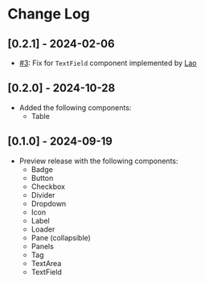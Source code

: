 # Change Log

## [0.2.1] - 2024-02-06

- [#3](https://github.com/estruyf/vscrui/issues/3): Fix for `TextField` component implemented by [Lao](https://github.com/maoguy)

## [0.2.0] - 2024-10-28

- Added the following components:
  - Table

## [0.1.0] - 2024-09-19

- Preview release with the following components:
  - Badge
  - Button
  - Checkbox
  - Divider
  - Dropdown
  - Icon
  - Label
  - Loader
  - Pane (collapsible)
  - Panels
  - Tag
  - TextArea
  - TextField

